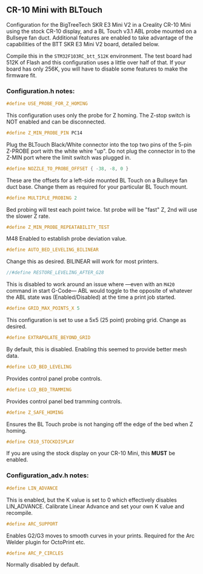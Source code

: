 ## CR-10 Mini with BLTouch 

Configuration for the BigTreeTech SKR E3 Mini V2 in a Creality CR-10 Mini using the stock CR-10 display, and a BL Touch v3.1 ABL probe mounted on a Bullseye fan duct. Additional features are enabled to take advantage of the capabilities of the BTT SKR E3 Mini V2 board, detailed below.

Compile this in the `STM32F103RC_btt_512K` environment. The test board had 512K of Flash and this configuration uses a little over half of that. If your board has only 256K, you will have to disable some features to make the firmware fit.

### Configuration.h notes:

```cpp
#define USE_PROBE_FOR_Z_HOMING
```
This configuration uses only the probe for Z homing. The Z-stop switch is NOT enabled and can be disconnected.

```cpp
#define Z_MIN_PROBE_PIN PC14
```
Plug the BLTouch Black/White connector into the top two pins of the 5-pin Z-PROBE port with the white whire "up". Do not plug the connector in to the Z-MIN port where the limit switch was plugged in.

```cpp
#define NOZZLE_TO_PROBE_OFFSET { -38, -8, 0 }
```
These are the offsets for a left-side mounted BL Touch on a Bullseye fan duct base. Change them as required for your particular BL Touch mount.

```cpp
#define MULTIPLE_PROBING 2
```
Bed probing will test each point twice. 1st probe will be "fast" Z, 2nd will use the slower Z rate.

```cpp
#define Z_MIN_PROBE_REPEATABILITY_TEST
```
M48 Enabled to establish probe deviation value.

```cpp
#define AUTO_BED_LEVELING_BILINEAR
```
Change this as desired. BILINEAR will work for most printers.

```cpp
//#define RESTORE_LEVELING_AFTER_G28
```
This is disabled to work around an issue where —even with an `M420` command in start G-Code— ABL would toggle to the opposite of whatever the ABL state was (Enabled/Disabled) at the time a print job started.

```cpp
#define GRID_MAX_POINTS_X 5
```
This configuration is set to use a 5x5 (25 point) probing grid. Change as desired.

```cpp
#define EXTRAPOLATE_BEYOND_GRID
```
By default, this is disabled. Enabling this seemed to provide better mesh data.

```cpp
#define LCD_BED_LEVELING
```
Provides control panel probe controls.

```cpp
#define LCD_BED_TRAMMING
```
Provides control panel bed tramming controls.

```cpp
#define Z_SAFE_HOMING
```
Ensures the BL Touch probe is not hanging off the edge of the bed when Z homing.

```cpp
#define CR10_STOCKDISPLAY
```
If you are using the stock display on your CR-10 Mini, this **MUST** be enabled.

### Configuration_adv.h notes:

```cpp
#define LIN_ADVANCE
```
This is enabled, but the K value is set to 0 which effectively disables LIN_ADVANCE. Calibrate Linear Advance and set your own K value and recompile.

```cpp
#define ARC_SUPPORT
```
Enables G2/G3 moves to smooth curves in your prints. Required for the Arc Welder plugin for OctoPrint etc.

```cpp
#define ARC_P_CIRCLES
```
Normally disabled by default.
